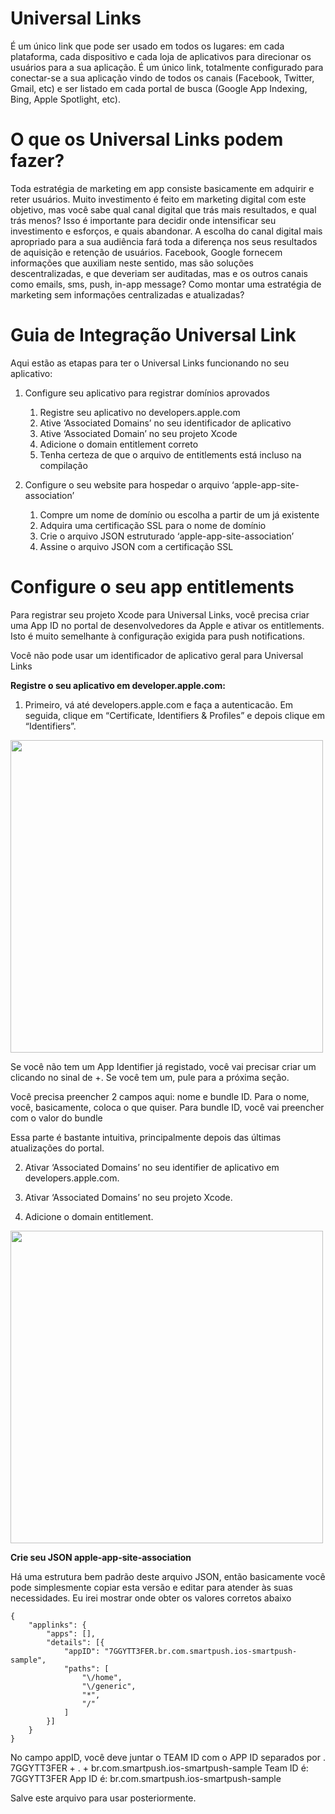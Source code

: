 # Universal Links #

É um único link que pode ser usado em todos os lugares: em cada plataforma, cada dispositivo e cada loja de aplicativos para direcionar os usuários para a sua aplicação. É um único link, totalmente configurado para conectar-se a sua aplicação vindo de todos os canais (Facebook, Twitter, Gmail, etc) e ser listado em cada portal de busca (Google App Indexing, Bing, Apple Spotlight, etc).

# O que os Universal Links podem fazer? #

Toda estratégia de marketing em app consiste basicamente em adquirir e reter usuários. Muito investimento é feito em marketing digital com este objetivo, mas você sabe qual canal digital que trás mais resultados, e qual trás menos? Isso é importante para decidir onde intensificar seu investimento e esforços, e quais abandonar. A escolha do canal digital mais apropriado para a sua audiência fará toda a diferença nos seus resultados de aquisição e retenção de usuários. Facebook, Google fornecem informações que auxiliam neste sentido, mas são soluções descentralizadas, e que deveriam ser auditadas, mas e os outros canais como emails, sms, push, in-app message? Como montar uma estratégia de marketing sem informações centralizadas e atualizadas?


# Guia de Integração Universal Link #
Aqui estão as etapas para ter o Universal Links funcionando no seu aplicativo:

1. Configure seu aplicativo para registrar domínios aprovados
   1. Registre seu aplicativo no developers.apple.com
   1. Ative ‘Associated Domains’ no seu identificador de aplicativo
   1. Ative ‘Associated Domain’ no seu projeto Xcode
   1. Adicione o domain entitlement correto
   1. Tenha certeza de que o arquivo de entitlements está incluso na compilação
  
1. Configure o seu website para hospedar o arquivo ‘apple-app-site-association’
   1. Compre um nome de domínio ou escolha a partir de um já existente
   1. Adquira uma certificação SSL para o nome de domínio
   1. Crie o arquivo JSON estruturado ‘apple-app-site-association’
   1. Assine o arquivo JSON com a certificação SSL
   
 

# Configure o seu app entitlements #
Para registrar seu projeto Xcode para Universal Links, você precisa criar uma App ID no portal de desenvolvedores da Apple e ativar os entitlements. Isto é muito semelhante à configuração exigida para push notifications.

Você não pode usar um identificador de aplicativo geral para Universal Links

**Registre o seu aplicativo em developer.apple.com:**

1. Primeiro, vá até developers.apple.com e faça a autenticacão. Em seguida, clique em “Certificate, Identifiers & Profiles” e depois clique em “Identifiers”.
<img src="http://cdn.getmo.com.br/images/universal_links/developer_portal.png" width="500">

Se você não tem um App Identifier já registado, você vai precisar criar um clicando no sinal de +. Se você tem um, pule para a próxima seção.

Você precisa preencher 2 campos aqui: nome e bundle ID. Para o nome, você, basicamente, coloca o que quiser. Para bundle ID, você vai preencher com o valor do bundle

Essa parte é bastante intuitiva, principalmente depois das últimas atualizações do portal.

2. Ativar ‘Associated Domains’ no seu identifier de aplicativo em developers.apple.com.

3. Ativar ‘Associated Domains’ no seu projeto Xcode.

4. Adicione o domain entitlement.
<img src="http://cdn.getmo.com.br/images/universal_links/associated_domains.png" width="500">

**Crie seu JSON apple-app-site-association**

Há uma estrutura bem padrão deste arquivo JSON, então basicamente você pode simplesmente copiar esta versão e editar para atender às suas necessidades. Eu irei mostrar onde obter os valores corretos abaixo

```
{
    "applinks": {
        "apps": [],
        "details": [{
            "appID": "7GGYTT3FER.br.com.smartpush.ios-smartpush-sample",
            "paths": [
                "\/home",
                "\/generic",
                "*",
                "/"                   
            ]
        }]
    }
}
```
No campo appID, você deve juntar o TEAM ID com o APP ID separados por .
7GGYTT3FER + . + br.com.smartpush.ios-smartpush-sample
Team ID é: 7GGYTT3FER
App ID é: br.com.smartpush.ios-smartpush-sample

Salve este arquivo para usar posteriormente.




